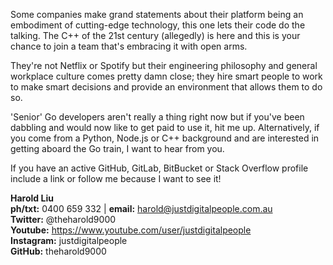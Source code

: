Some companies make grand statements about their platform being an embodiment of cutting-edge technology, this one lets their code do the talking. The C++ of the 21st century (allegedly) is here and this is your chance to join a team that's embracing it with open arms. 

They're not Netflix or Spotify but their engineering philosophy and general workplace culture comes pretty damn close; they hire smart people to work to make smart decisions and provide an environment that allows them to do so.

'Senior' Go developers aren't really a thing right now but if you've been dabbling and would now like to get paid to use it, hit me up. Alternatively, if you come from a Python, Node.js or C++ background and are interested in getting aboard the Go train, I want to hear from you.

If you have an active GitHub, GitLab, BitBucket or Stack Overflow profile include a link or follow me because I want to see it!

**Harold Liu**</br>
**ph/txt:** 0400 659 332 | **email:** harold@justdigitalpeople.com.au</br>
**Twitter:** @theharold9000</br>
**Youtube:** https://www.youtube.com/user/justdigitalpeople</br>
**Instagram:** justdigitalpeople</br>
**GitHub:** theharold9000</br>